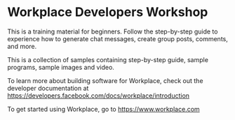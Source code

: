 # Workplace Developers Workshop

This is a training material for beginners. Follow the step-by-step guide to experience how to generate chat messages, create group posts, comments, and more.

This is a collection of samples containing step-by-step guide, sample programs, sample images and video.

To learn more about building software for Workplace, check out the developer documentation at https://developers.facebook.com/docs/workplace/introduction

To get started using Workplace, go to https://www.workplace.com
